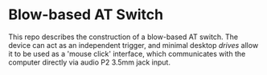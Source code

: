 # Blow-based AT Switch

This repo describes the construction of a blow-based AT switch. The device can
act as an independent trigger, and minimal desktop *drives* allow it to be used
as a 'mouse click' interface, which communicates with the computer directly via
audio P2 3.5mm jack input.
